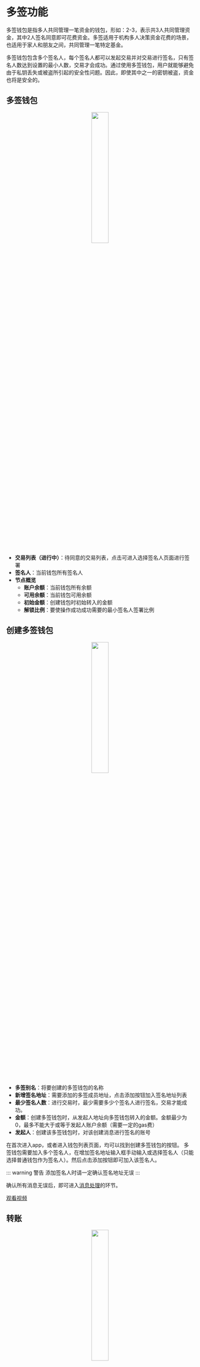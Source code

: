 # 多签功能

多签钱包是指多人共同管理一笔资金的钱包，形如：2-3，表示共3人共同管理资金，其中2人签名同意即可花费资金。多签适用于机构多人决策资金花费的场景，也适用于家人和朋友之间，共同管理一笔特定基金。

多签钱包包含多个签名人，每个签名人都可以发起交易并对交易进行签名，只有签名人数达到设置的最小人数，交易才会成功。通过使用多签钱包，用户就能够避免由于私钥丢失或被盗所引起的安全性问题。因此，即使其中之一的密钥被盗，资金也将是安全的。

## 多签钱包

<div style="text-align:center;">
<img src="/assets/img/Snipaste_2021-12-07_17-21-42.png" width="30%"/>
</div>

- **交易列表（进行中）**：待同意的交易列表，点击可进入选择签名人页面进行签署
- **签名人**：当前钱包所有签名人
- **节点概览**
  - **账户余额**：当前钱包所有余额
  - **可用余额**：当前钱包可用余额
  - **初始金额**：创建钱包时初始转入的金额
  - **解锁比例**：要使操作成功成功需要的最小签名人签署比例

## 创建多签钱包

<div style="text-align:center;">
<img src="/assets/img/Snipaste_2021-12-07_17-56-08.png" width="30%"/>
</div>

- **多签别名**：将要创建的多签钱包的名称
- **新增签名地址**：需要添加的多签成员地址，点击添加按钮加入签名地址列表
- **最少签名人数**：进行交易时，最少需要多少个签名人进行签名，交易才能成功。
- **金额**：创建多签钱包时，从发起人地址向多签钱包转入的金额。金额最少为0，最多不能大于或等于发起人账户余额（需要一定的gas费）
- **发起人**：创建该多签钱包时，对该创建消息进行签名的账号

在首次进入app，或者进入钱包列表页面，均可以找到创建多签钱包的按钮。
多签钱包需要加入多个签名人，在增加签名地址输入框手动输入或选择签名人（只能选择普通钱包作为签名人）。然后点击添加按钮即可加入该签名人。

::: warning 警告
添加签名人时请一定确认签名地址无误
:::

确认所有消息无误后，即可进入[消息处理](../guide/basic.md#消息处理)的环节。

[观看视频](use_createmsig.md)

## 转账

<div style="text-align:center;">
<img src="/assets/img/Snipaste_2021-12-07_16-15-20.png" width="30%"/>
</div>

- **发起人**：使用多签钱包转账时
- **接收地址**： 收款人地址
- **转账金额**：转账金额，单位为FIL

对于多签钱包，您还需要额外选择您的签名人地址，用于发起转账请求。在转账请求发送成功后，如果您拥有多个签名人私钥，您可以切换到多签钱包或者对应签名人的钱包，选择交易列表中的未完成操作继续进行签名。

::: tip 注意
多签转账时需要扣除发起人gas费用，请确保发起人钱包有余额
:::

点击下一步，即可进入[消息处理](../guide/basic.md#消息处理)环节。

## 添加签名人

<div style="text-align:center;">
<img src="/assets/img/Snipaste_2021-12-07_17-52-37.png" width="30%"/>
</div>

点击多签钱包页面的变更按钮，可以选择添加、删除签名人或修改签名人数。

发起人是对发起变更消息签名的账号，待增加签名人只能选择已经导入的普通钱包地址

增加签名人同时还可以选择对签名人数进行增加，如2/3签名比例，增加后会变为3/4

点击下一步，即可进入[消息处理](../guide/basic.md#消息处理)环节。

## 删除签名人

<div style="text-align:center;">
<img src="/assets/img/Snipaste_2021-12-07_17-53-19.png" width="30%"/>
</div>

如果某个签名人密钥丢失，或者你需要将其踢出，可以选择删除签名人。

发起人是对发起变更消息签名的账号，可以和待删除签名人相同。

删除签名人同时还可以选择对签名人数进行减少，如果签名人数比例为100%，则删除签名人后签名人数比例也为100%。

点击下一步，即可进入[消息处理](../guide/basic.md#消息处理)环节。

## 修改签名人数

<div style="text-align:center;">
<img src="/assets/img/Snipaste_2021-12-07_17-54-28.png" width="30%"/>
</div>

修改签名人数是修改完成交易需要的最少签名人数。可以修改为(1到签名人总数)中间的任意整数。

点击下一步，即可进入[消息处理](../guide/basic.md#消息处理)环节。
